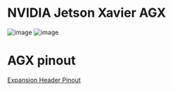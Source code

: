 # NVIDIA Jetson Xavier AGX
![image](https://user-images.githubusercontent.com/45313904/132121597-2791a4a0-89c5-4acf-9092-0ae4c5452f72.png)
![image](https://user-images.githubusercontent.com/45313904/132121626-45a50d02-6e72-47b7-9b73-52f68ad8e8da.png)

# AGX pinout
[Expansion Header Pinout](https://www.jetsonhacks.com/nvidia-jetson-agx-xavier-gpio-header-pinout/)
